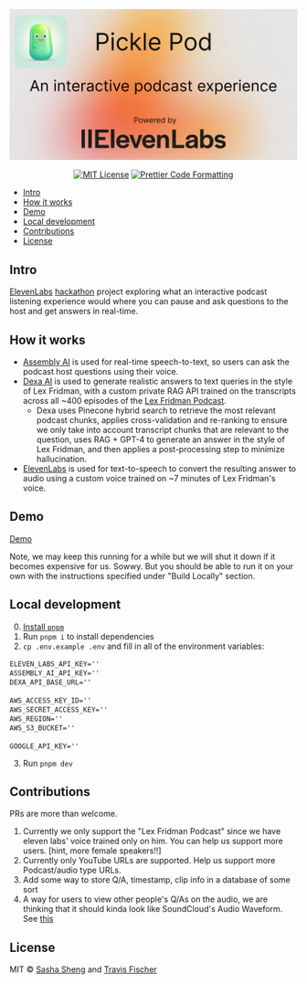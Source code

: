 <p align="center">
  <a href="https://pickle-pod.vercel.app">
    <img alt="An interactive podcast experience." src="/public/social.jpg">
  </a>
</p>

<p align="center">
  <a href="https://github.com/transitive-bullshit/pickle-pod/blob/main/license"><img alt="MIT License" src="https://img.shields.io/badge/license-MIT-blue"></a>
  <a href="https://prettier.io"><img alt="Prettier Code Formatting" src="https://img.shields.io/badge/code_style-prettier-brightgreen.svg"></a>
</p>

- [Intro](#intro)
- [How it works](#how-it-works)
- [Demo](#demo)
- [Local development](#local-development)
- [Contributions](#contributions)
- [License](#license)

## Intro

[ElevenLabs](https://elevenlabs.io) [hackathon](https://lablab.ai/event/eleven-labs-ai-hackathon) project exploring what an interactive podcast listening experience would where you can pause and ask questions to the host and get answers in real-time.

## How it works

- [Assembly AI](https://www.assemblyai.com) is used for real-time speech-to-text, so users can ask the podcast host questions using their voice.
- [Dexa AI](https://dexa.ai) is used to generate realistic answers to text queries in the style of Lex Fridman, with a custom private RAG API trained on the transcripts across all ~400 episodes of the [Lex Fridman Podcast](https://lexfridman.com/podcast/).
  - Dexa uses Pinecone hybrid search to retrieve the most relevant podcast chunks, applies cross-validation and re-ranking to ensure we only take into account transcript chunks that are relevant to the question, uses RAG + GPT-4 to generate an answer in the style of Lex Fridman, and then applies a post-processing step to minimize hallucination.
- [ElevenLabs](https://elevenlabs.io) is used for text-to-speech to convert the resulting answer to audio using a custom voice trained on ~7 minutes of Lex Fridman's voice.

## Demo

[Demo](https://pickle-pod.vercel.app)

Note, we may keep this running for a while but we will shut it down if it becomes expensive for us. Sowwy. But you should be able to run it on your own with the instructions specified under "Build Locally" section.

## Local development

0. [Install `pnpm`](https://pnpm.io/installation)
1. Run `pnpm i` to install dependencies
2. `cp .env.example .env` and fill in all of the environment variables:

```
ELEVEN_LABS_API_KEY=''
ASSEMBLY_AI_API_KEY=''
DEXA_API_BASE_URL=''

AWS_ACCESS_KEY_ID=''
AWS_SECRET_ACCESS_KEY=''
AWS_REGION=''
AWS_S3_BUCKET=''

GOOGLE_API_KEY=''
```

3. Run `pnpm dev`

## Contributions

PRs are more than welcome.

1. Currently we only support the "Lex Fridman Podcast" since we have eleven labs' voice trained only on him. You can help us support more users. [hint, more female speakers!!]
2. Currently only YouTube URLs are supported. Help us support more Podcast/audio type URLs.
3. Add some way to store Q/A, timestamp, clip info in a database of some sort
4. A way for users to view other people's Q/As on the audio, we are thinking that it should kinda look like SoundCloud's Audio Waveform. See [this](https://i.stack.imgur.com/MXAzC.png)

## License

MIT © [Sasha Sheng](https://twitter.com/hackgoofer) and [Travis Fischer](https://twitter.com/transitive_bs)
